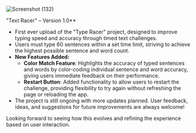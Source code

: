 ![Screenshot (132)](https://github.com/user-attachments/assets/007d3513-4362-4d71-b173-26fe3467e0d2)



"Text Racer" – Version 1.0**

- First ever upload of the "Type Racer" project, designed to improve typing speed and accuracy through timed text challenges.
- Users must type 60 sentences within a set time limit, striving to achieve the highest possible sentence and word count.
- **New Features Added:**
  - **Color Match Feature**: Highlights the accuracy of typed sentences and words by color-coding individual sentence and word accuracy, giving users immediate feedback on their performance.
  - **Restart Button**: Added functionality to allow users to restart the challenge, providing flexibility to try again without refreshing the page or reloading the app.
- The project is still ongoing with more updates planned. User feedback, ideas, and suggestions for future improvements are always welcome!

Looking forward to seeing how this evolves and refining the experience based on user interaction.

